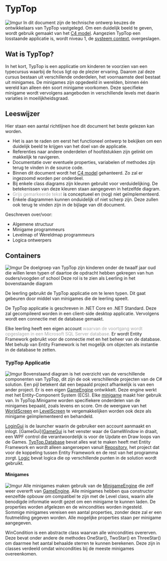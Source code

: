 # TypTop
![Imgur](https://i.imgur.com/LvYQlKZ.jpg)
In dit document zijn de technische ontwerp keuzes de ontwikkelaars van TypTop vastgelegd. Om een duidelijk beeld te geven, wordt gebruik gemaakt van het [C4 model](https://c4model.com/). Aangezien TypTop een losstaande applicatie is, wordt niveau 1, de [systeem context](https://c4model.com/#SystemContextDiagram), overgeslagen.

## Wat is TypTop?
In het kort, TypTop is een applicatie om kinderen te voorzien van een typecursus waarbij de focus ligt op de plezier ervaring. Daarom zal deze cursus bestaan uit verschillende onderdelen, het voornaamste deel bestaat uit minigames. De minigames zijn opgedeeld in werelden, binnen één wereld kan alleen één soort minigame voorkomen. Deze specifieke minigame wordt vervolgens aangeboden in verschillende levels met daarin variaties in moeilijkheidsgraad.

## Leeswijzer
Hier staan een aantal richtlijnen hoe dit document het beste gelezen kan worden.
- Het is aan te raden om eerst het functioneel ontwerp te bekijken om een duidelijk beeld te krijgen van het doel van de applicatie.
- Referenties naar andere onderdelen of hoofdstukken zijn gelinkt om makkelijk te navigeren.
- Documentatie over eventuele properties, variabelen of methodes zijn terug te vinden in de source code.
- Binnen dit document wordt het [C4 model](https://c4model.com/) gehanteerd. Zo zal er ingezoomd worden per onderdeel.
- Bij enkele class diagrams zijn kleuren gebruikt voor verduidelijking. De betekenissen van deze kleuren staan aangegeven in hetzelfde diagram.
- <span style="color:darkgray"> Grijs gemarkeerde tekst </span> is conceptueel en (nog) niet geïmplementeerd.
- Enkele diagrammen kunnen onduidelijk of niet scherp zijn. Deze zullen ook terug te vinden zijn in de bijlage van dit document.

Geschreven over/voor:
- Algemene structuur
- Minigame programmeurs
- Levelmap of Wereldmap programmeurs
- Logica ontwerpers

## Containers
![Imgur](https://i.imgur.com/J1Zg8Ah.png)
De doelgroep van TypTop zijn kinderen onder de twaalf jaar oud die willen leren typen of daartoe de opdracht hebben gekregen van hun ouders/voogden of school Deze rol is te zien als Leerling in het bovenstaande diagram

De leerling gebruikt de TypTop applicatie om te leren typen. Dit gaat gebeuren door middel van minigames die de leerling speelt.

De TypTop applicatie is geschreven in .NET Core en .NET Standard. Deze zal gecompileerd worden in een client-side desktop applicatie. Vervolgens wordt een connectie met de database gemaakt.

Elke leerling heeft een eigen account <span style="color:darkgray"> waarvan de voortgang wordt opgeslagen in een Microsoft SQL Server database. </span> Er wordt Entity Framework gebruikt voor de connectie met en het beheer van de database. Met behulp van Entity Framework is het mogelijk om objecten als instantie in de database te zetten.

### TypTop Applicatie
![Imgur](https://i.imgur.com/5T9Xsbu.png)
Bovenstaand diagram is het overzicht van de verschillende componenten van TypTop, dit zijn de ook verschillende projecten van de C# solution. Een pijl betekent dat een bepaald project afhankelijk is van een ander project. Er is een eigen [GameEngine](https://github.com/Bloemendaal/TypTop/tree/dev/TypTop.GameEngine#game) ontwikkelt. Deze engine werkt met het Entity-Component System (ECS). Elke [minigame](https://github.com/Bloemendaal/TypTop#minigames) maakt hier gebruik van. In TypTop.Minigame worden specifiekere onderdelen van de minigames bepaald, zoals levens en score. Om de weergave van het [WorldScreen](https://github.com/Bloemendaal/TypTop/tree/dev/TypTop.WorldScreen#world-screen) en [LevelScreen](https://github.com/Bloemendaal/TypTop/tree/dev/TypTop.LevelScreen#level-screen) te vergemakkelijken worden ook deze als minigame geïmplementeerd en behandeld. 

[LoginGui](https://github.com/Bloemendaal/TypTop/tree/dev/TypTop.LoginGui#login-gui) is de launcher waarin de gebruiker een account aanmaakt en inlogt. [GameGui]([GameGui](https://github.com/Bloemendaal/TypTop/tree/dev/TypTop.GameGui#gamegui) is het venster waar de GameWindow in draait, een WPF control die verantwoordelijk is voor de Update en Draw loops van de Games. [TypTop.Database](https://github.com/Bloemendaal/TypTop/tree/dev/TypTop.LoginGui#login-gui) bevat alles wat te maken heeft met Entity Framework en wordt alleen aangeroepen vanuit [Repository](https://github.com/Bloemendaal/TypTop/tree/dev/TypTop.LoginGui#login-gui), het project dat voor de koppeling tussen Entity Framework en de rest van het programma zorgt. [Logic](https://github.com/Bloemendaal/TypTop/tree/dev/TypTop.Logic#logic) bevat logica die op verschillende punten in de solution wordt gebruikt.

#### Minigames

![Imgur](https://i.imgur.com/VgW58fn.png)
Alle minigames maken gebruik van de [MinigameEngine](https://github.com/Bloemendaal/TypTop/tree/dev/TypTop.Minigame#minigame-engine) die zelf weer overerft van [GameEngine](https://github.com/Bloemendaal/TypTop/tree/dev/TypTop.GameEngine#game). Alle minigames hebben qua constructor eenzelfde opbouw om compatibel te zijn met de Level class, waarin alle benodigde informatie wordt gezet om een minigame te kunnen laden. De properties worden afgelezen en de wincondities worden ingesteld. Sommige minigames vereisen een aantal properties, zonder deze zal er een foutmelding gegeven worden. Alle mogelijke properties staan per minigame aangegeven.

WinCondition is een abstracte class waarvan alle wincondities overerven. Deze bevat onder andere de methodes OneStar(), TwoStar() en ThreeStar() om daarmee het aantal behaalde sterren te kunnen berekenen. Deze zijn in classes verdeeld omdat wincondities bij de meeste minigames overeenkomen.